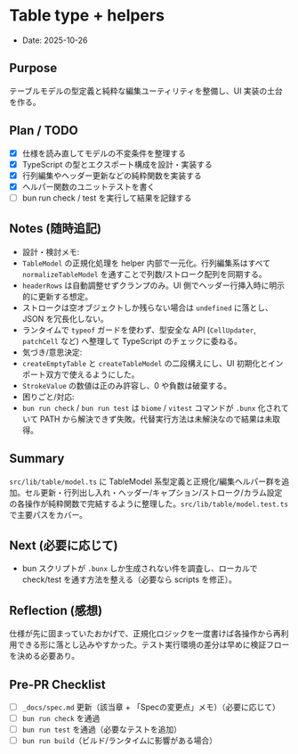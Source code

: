 # Table type + helpers

- Date: 2025-10-26

## Purpose
テーブルモデルの型定義と純粋な編集ユーティリティを整備し、UI 実装の土台を作る。

## Plan / TODO
- [x] 仕様を読み直してモデルの不変条件を整理する
- [x] TypeScript の型とエクスポート構成を設計・実装する
- [x] 行列編集やヘッダー更新などの純粋関数を実装する
- [x] ヘルパー関数のユニットテストを書く
- [ ] bun run check / test を実行して結果を記録する

## Notes (随時追記)
- 設計・検討メモ:
- `TableModel` の正規化処理を helper 内部で一元化。行列編集系はすべて `normalizeTableModel` を通すことで列数/ストローク配列を同期する。
- `headerRows` は自動調整せずクランプのみ。UI 側でヘッダー行挿入時に明示的に更新する想定。
- ストロークは空オブジェクトしか残らない場合は `undefined` に落とし、JSON を冗長化しない。
- ランタイムで `typeof` ガードを使わず、型安全な API (`CellUpdater`, `patchCell` など) へ整理して TypeScript のチェックに委ねる。
- 気づき/意思決定:
- `createEmptyTable` と `createTableModel` の二段構えにし、UI 初期化とインポート双方で使えるようにした。
- `StrokeValue` の数値は正のみ許容し、0 や負数は破棄する。
- 困りごと/対応:
- `bun run check` / `bun run test` は `biome` / `vitest` コマンドが `.bunx` 化されていて PATH から解決できず失敗。代替実行方法は未解決なので結果は未取得。


## Summary
`src/lib/table/model.ts` に TableModel 系型定義と正規化/編集ヘルパー群を追加。セル更新・行列出し入れ・ヘッダー/キャプション/ストローク/カラム設定の各操作が純粋関数で完結するように整理した。`src/lib/table/model.test.ts` で主要パスをカバー。

## Next (必要に応じて)
- bun スクリプトが `.bunx` しか生成されない件を調査し、ローカルで check/test を通す方法を整える（必要なら scripts を修正）。

## Reflection (感想)
仕様が先に固まっていたおかげで、正規化ロジックを一度書けば各操作から再利用できる形に落とし込みやすかった。テスト実行環境の差分は早めに検証フローを決める必要あり。

## Pre-PR Checklist
- [ ] `_docs/spec.md` 更新（該当章 + 「Specの変更点」メモ）（必要に応じて）
- [ ] `bun run check` を通過
- [ ] `bun run test` を通過（必要なテストを追加）
- [ ] `bun run build`（ビルド/ランタイムに影響がある場合）
